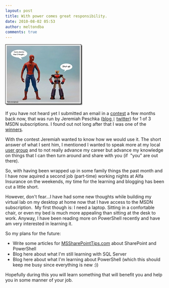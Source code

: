 ```yaml
---
layout: post
title: With power comes great responsibility.
date: 2010-08-02 05:53
author: meltondba
comments: true
---
```

![](/img/withpower.jpg)

If you have not heard yet I submitted an email in a <a href="http://facility9.com/2010/07/03/msdn-2010-contest" target="_blank">contest</a> a few months back now, that was run by Jeremiah Peschka (<a href="http://facility9.com/" target="_blank">blog </a>`|` <a href="http://twitter.com/peschkaj" target="_blank">twitter</a>) for 1 of 3 MSDN subscriptions. I found out not long after that I was one of the <a href="http://facility9.com/2010/07/12/msdn-contest-winners" target="_blank">winners</a>.

With the contest Jeremiah wanted to know how we would use it. The short answer of what I sent him, I mentioned I wanted to speak more at my local <a href="http://ug.gitca.org/sites/MWITPG/default.aspx" target="_blank">user group</a> and to not really advance my career but advance my knowledge on things that I can then turn around and share with you (if  "you" are out there).

So, with having been wrapped up in some family things the past month and I have now aquired a second job (part-time) working nights at Alfa Insurance on the weekends, my time for the learning and blogging has been cut a little short.

However, don't fear...I have had some new thoughts while building my virtual lab on my desktop at home now that I have access to the MSDN subscription.  My first though is: I need a laptop. Sitting in a confortable chair, or even my bed is much more appealing than sitting at the desk to work. Anyway, I have been reading more on PowerShell recently and have am very interested in learning it.

So my plans for the future:
- Write some articles for <a href="http://mssharepointtips.com" target="_blank">MSSharePointTips.com</a> about SharePoint and PowerShell
- Blog here about what I'm still learning with SQL Server
- Blog here about what I'm learning about PowerShell (which this should keep me busy since everything is new :))

Hopefully during this you will learn something that will benefit you and help you in some manner of your job.
